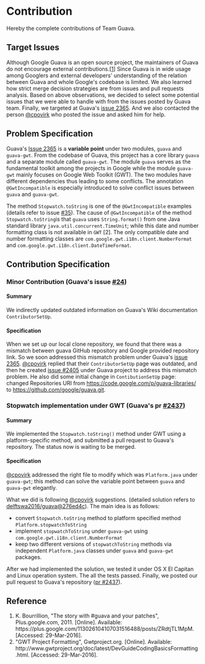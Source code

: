 # Contribution
Hereby the complete contributions of Team Guava.

## Target Issues
Although Google Guava is an open source project, the maintainers of Guava do not encourage external contributions.[[1](#ec)] Since Guava is in wide usage among Googlers and external developers' understanding of the relation between Guava and whole Google's codebase is limited. We also learned how strict merge decision strategies are from issues and pull requests analysis. Based on above observations, we decided to select some potential issues that we were able to handle with from the issues posted by Guava team. Finally, we targeted at Guava's [issue 2365](https://github.com/google/guava/issues/2365). And we also contacted the person [@cpovirk](https://github.com/cpovirk) who posted the issue and asked him for help.

## Problem Specification
Guava's [Issue 2365](https://github.com/google/guava/issues/2365) is a **variable point** under two modules, `guava` and `guava-gwt`. From the codebase of Guava, this project has a core library `guava` and a separate module called `guava-gwt`. The module `guava` serves as the fundamental toolkit among the projects in Google while the module `guava-gwt` mainly focuses on Google Web Toolkit (GWT). The two modules have different dependencies thus leading to some conflicts. The annotation `@GwtIncompatible` is especially introduced to solve conflict issues between `guava` and `guava-gwt`.

The method `Stopwatch.toString` is one of the `@GwtIncompatible` examples (details refer to issue [#35](https://github.com/delftswa2016/team-guava/issues/35)). The cause of `@GwtIncompatible` of the method `Stopwatch.toString`is that `guava` uses `String.format()` from one Java standard library `java.util.concurrent.TimeUnit`; while this date and number formatting class is not available in `GWT` [2]. The only compatible date and number formatting classes are `com.google.gwt.i18n.client.NumberFormat` and `com.google.gwt.i18n.client.DateTimeFormat`.

## Contribution Specification
### Minor Contribution (Guava's issue [#24](https://github.com/delftswa2016/team-guava/issues/24))
#### Summary
We indirectly updated outdated information on Guava's  Wiki documentation `ContributorSetUp`.

#### Specification
When we set up our local clone repository, we found that there was a mismatch between guava GitHub repository and Google provided repository link. So we soon addressed this mismatch problem under Guava's [issue 2365](https://github.com/google/guava/issues/2365). [@cpovirk](https://github.com/cpovirk) replied that their `ContributorSetUp` page was outdated, and then he created [issue #2405](https://github.com/google/guava/issues/2365) under Guava project to address this mismatch problem. He also did some initial change in `ContibutionSetUp` page: changed Repositories URI from https://code.google.com/p/guava-libraries/ to https://github.com/google/guava.git.

### Stopwatch implementation under GWT (Guava's pr [#2437](https://github.com/google/guava/pull/2437/))
#### Summary
We implemented the `Stopwatch.toString()` method under GWT using a platform-specific method, and submitted a pull request to Guava's repository. The status now is waiting to be merged.

#### Specification
[@cpovirk](https://github.com/cpovirk) addressed the right file to modify which was `Platform.java` under `guava-gwt`; this method can solve the variable point between `guava` and `guava-gwt` elegantly.

What we did is following [@cpovirk](https://github.com/cpovirk) suggestions. (detailed solution refers to [delftswa2016/guava@276ed4c](https://github.com/delftswa2016/guava/commit/276ed4c757f69a7e098f16f555ccb30c3ecab305)). The main idea is as follows:

- convert `Stopwatch.toString` method to platform specified method `Platform.stopwatchToString`
- implement `stopwatchToString` under `guava-gwt` using `com.google.gwt.i18n.client.NumberFormat`
- keep two different versions of `stopwatchToString` methods via independent `Platform.java` classes under `guava` and `guava-gwt` packages.

After we had implemented the solution, we tested it under OS X El Capitan and Linux operation system. The all the tests passed. Finally, we posted our pull request to Guava's repository ([pr #2437](https://github.com/google/guava/pull/2437)).


## Reference
1. <div id="ec">K. Bourrillion, "The story with #guava and your patches", Plus.google.com, 2011. [Online]. Available: https://plus.google.com/113026104107031516488/posts/ZRdtjTL1MpM. [Accessed: 29-Mar-2016].

2. <div id="gwt">"GWT Project Formatting", Gwtproject.org. [Online]. Available: http://www.gwtproject.org/doc/latest/DevGuideCodingBasicsFormatting.html. [Accessed: 29-Mar-2016].
